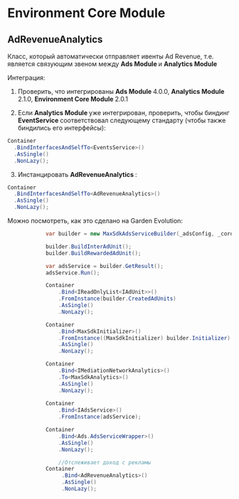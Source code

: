 # Environment Core Module

## AdRevenueAnalytics

Класс, который автоматически отправляет ивенты Ad Revenue, т.е. является связующим звеном между <b> Ads Module </b> и <b> Analytics Module </b>

Интеграция: 
1. Проверить, что интегрированы <b> Ads Module </b> 4.0.0, <b> Analytics Module </b> 2.1.0, <b> Environment Core Module </b> 2.0.1

2. Если <b> Analytics Module </b> уже интегрирован, проверить, чтобы биндинг <b> EventService </b> соответствовал следующему стандарту (чтобы также биндились его интерфейсы):
```c#
Container
  .BindInterfacesAndSelfTo<EventsService>()
  .AsSingle()
  .NonLazy();
```

3. Инстанцировать <b> AdRevenueAnalytics </b>:
```c#
Container
  .BindInterfacesAndSelfTo<AdRevenueAnalytics>()
  .AsSingle()
  .NonLazy();
```

Можно посмотреть, как это сделано на Garden Evolution:

```c#
            var builder = new MaxSdkAdsServiceBuilder(_adsConfig, _coroutineRunner);

            builder.BuildInterAdUnit();
            builder.BuildRewardedAdUnit();

            var adsService = builder.GetResult();
            adsService.Run();

            Container
                .Bind<IReadOnlyList<IAdUnit>>()
                .FromInstance(builder.CreatedAdUnits)
                .AsSingle()
                .NonLazy();

            Container
                .Bind<MaxSdkInitializer>()
                .FromInstance((MaxSdkInitializer) builder.Initializer)
                .AsSingle()
                .NonLazy();

            Container
                .Bind<IMediationNetworkAnalytics>()
                .To<MaxSdkAnalytics>()
                .AsSingle()
                .NonLazy();
            
            Container
                .Bind<IAdsService>()
                .FromInstance(adsService);

            Container
                .Bind<Ads.AdsServiceWrapper>()
                .AsSingle()
                .NonLazy();

                //Отслеживает доход с рекламы
            Container
                 .Bind<AdRevenueAnalytics>()
                 .AsSingle()
                 .NonLazy();

```
